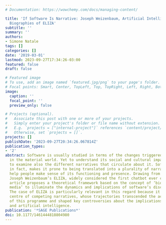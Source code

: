 ```yaml
---
# Documentation: https://wowchemy.com/docs/managing-content/

title: 'If Software Is Narrative: Joseph Weizenbaum, Artificial Intelligence and the
  Biographies of ELIZA'
subtitle: ''
summary: ''
authors:
- Simone Natale
tags: []
categories: []
date: '2019-03-01'
lastmod: 2023-09-27T17:34:26-03:00
featured: false
draft: false

# Featured image
# To use, add an image named `featured.jpg/png` to your page's folder.
# Focal points: Smart, Center, TopLeft, Top, TopRight, Left, Right, BottomLeft, Bottom, BottomRight.
image:
  caption: ''
  focal_point: ''
  preview_only: false

# Projects (optional).
#   Associate this post with one or more of your projects.
#   Simply enter your project's folder or file name without extension.
#   E.g. `projects = ["internal-project"]` references `content/project/deep-learning/index.md`.
#   Otherwise, set `projects = []`.
projects: []
publishDate: '2023-09-27T20:34:26.067814Z'
publication_types:
- '2'
abstract: Software is usually studied in terms of the changes triggered by its operations
  in the material world. Yet to understand its social and cultural impact, one needs
  to examine also the different narratives that circulate about it. Software’s opacity,
  in fact, makes it prone to being translated into a plurality of narratives that
  help people make sense of its functioning and presence. Drawing from the case of
  Joseph Weizenbaum’s ELIZA, widely considered the first chatbot ever created, this
  article proposes a theoretical framework based on the concept of ‘biographies of
  media’ to illuminate the dynamics and implications of software’s discursive life.
  The case of ELIZA is particularly relevant in this regard because it became the
  centre of competing narratives, whose trajectories transcended the actual functioning
  of this programme and shaped key controversies about the implications of computing
  and artificial intelligence.
publication: '*SAGE Publications*'
doi: 10.1177/1461444818804980
---
```

